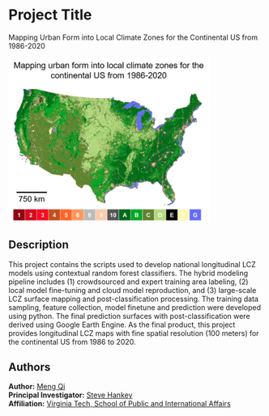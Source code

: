 # Project Title

Mapping Urban Form into Local Climate Zones for the Continental US from 1986-2020

<img src="./LCZ_Maps.jpg" width="400" />

## Description

This project contains the scripts used to develop national longitudinal LCZ models using contextual random forest classifiers.
The hybrid modeling pipeline includes 
(1) crowdsourced and expert training area labeling, 
(2) local model fine-tuning and cloud model reproduction, 
and (3) large-scale LCZ surface mapping and post-classification processing. 
The training data sampling, feature collection, model finetune and prediction were developed using python. 
The final prediction surfaces with post-classification were derived using Google Earth Engine.
As the final product, this project provides longitudinal LCZ maps with fine spatial resolution (100 meters) for the continental US from 1986 to 2020.


## Authors
**Author:** [Meng Qi](https://scholar.google.com/citations?user=ycTMzigAAAAJ&hl=en) <br>
**Principal Investigator:** [Steve Hankey](https://scholar.google.com/citations?user=HLK7uAkAAAAJ&hl=en) <br>
**Affiliation:** [Virginia Tech, School of Public and International Affairs](https://spia.vt.edu/) <br>